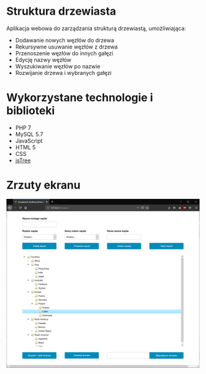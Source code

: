 # Struktura drzewiasta

Aplikacja webowa do zarządzania strukturą drzewiastą, umożliwiająca:

- Dodawanie nowych węzłów do drzewa
- Rekursywne usuwanie węzłów z drzewa
- Przenoszenie węzłów do innych gałęzi
- Edycję nazwy węzłów
- Wyszukiwanie węzłów po nazwie
- Rozwijanie drzewa i wybranych gałęzi

# Wykorzystane technologie i biblioteki

- PHP 7
- MySQL 5.7
- JavaScript
- HTML 5
- CSS
- [jsTree](https://www.jstree.com/)

# Zrzuty ekranu

![Alt text](/screenshots/1.png?raw=true "Optional Title")
